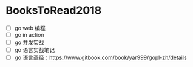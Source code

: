 # BooksToRead2018
- [ ] go web 编程
- [ ] go in action
- [ ] go 并发实战
- [ ] go 语言实战笔记
- [ ] go 语言圣经：https://www.gitbook.com/book/yar999/gopl-zh/details
